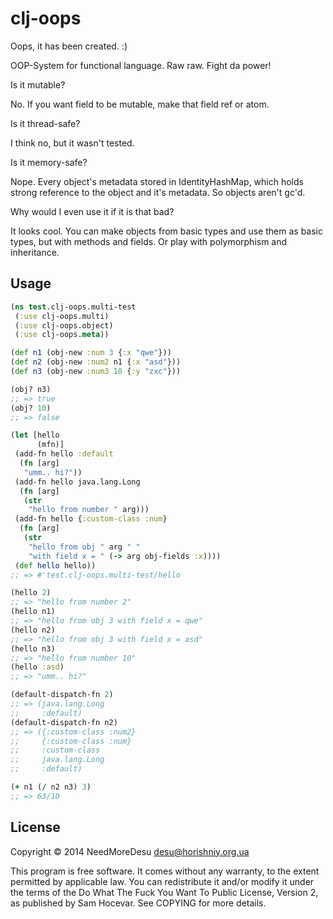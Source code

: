 # clj-oops

Oops, it has been created. :)

OOP-System for functional language. Raw raw. Fight da power!



Is it mutable?

No. If you want field to be mutable, make that field ref or atom.

Is it thread-safe?

I think no, but it wasn't tested.

Is it memory-safe?

Nope. Every object's metadata stored in IdentityHashMap, which holds strong reference to the object and it's metadata. So objects aren't gc'd.

Why would I even use it if it is that bad?

It looks cool. You can make objects from basic types and use them as basic types, but with methods and fields. Or play with polymorphism and inheritance.

## Usage

```clojure
(ns test.clj-oops.multi-test
 (:use clj-oops.multi)
 (:use clj-oops.object)
 (:use clj-oops.meta))

(def n1 (obj-new :num 3 {:x "qwe"}))
(def n2 (obj-new :num2 n1 {:x "asd"}))
(def n3 (obj-new :num3 10 {:y "zxc"}))

(obj? n3)
;; => true
(obj? 10)
;; => false

(let [hello
      (mfn)]
 (add-fn hello :default
  (fn [arg]
   "umm.. hi?"))
 (add-fn hello java.lang.Long
  (fn [arg]
   (str
    "hello from number " arg)))
 (add-fn hello {:custom-class :num}
  (fn [arg]
   (str
    "hello from obj " arg " "
    "with field x = " (-> arg obj-fields :x))))
 (def hello hello))
;; => #'test.clj-oops.multi-test/hello

(hello 2)
;; => "hello from number 2"
(hello n1)
;; => "hello from obj 3 with field x = qwe"
(hello n2)
;; => "hello from obj 3 with field x = asd"
(hello n3)
;; => "hello from number 10"
(hello :asd)
;; => "umm.. hi?"

(default-dispatch-fn 2)
;; => (java.lang.Long
;;     :default)
(default-dispatch-fn n2)
;; => ({:custom-class :num2}
;;     {:custom-class :num}
;;     :custom-class
;;     java.lang.Long
;;     :default)

(+ n1 (/ n2 n3) 3)
;; => 63/10
```

## License

Copyright © 2014 NeedMoreDesu desu@horishniy.org.ua

This program is free software. It comes without any warranty, to
the extent permitted by applicable law. You can redistribute it
and/or modify it under the terms of the Do What The Fuck You Want
To Public License, Version 2, as published by Sam Hocevar. See
COPYING for more details.
